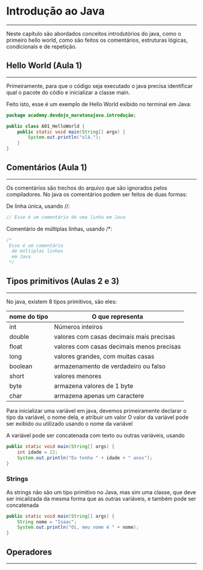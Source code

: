 # Introdução ao Java

---

Neste capítulo são abordados conceitos introdutórios do java, como o primeiro hello world, como são feitos os comentários, estruturas lógicas, condicionais e de repetição.

## Hello World (Aula 1)

---

Primeiramente, para que o código seja executado o java precisa identificar qual o pacote do códio e inicializar a classe main. 

Feito isto, esse é um exemplo de Hello World exibido no terminal em Java:


```java
package academy.devdojo_maratonajava.introdução;

public class A01_HelloWorld {
    public static void main(String[] args) {
        System.out.println("olá.");
    }
}
```

## Comentários (Aula 1)

---

Os comentários são trechos do arquivo que são ignorados pelos compiladores. No java os comentários podem ser feitos de duas formas:

De linha única, usando //: 
```java
// Esse é um comentário de uma linha em Java
```

Comentário de múltiplas linhas, usando /*:
```java
/*
 Esse é um comentário
  de múltiplas linhas 
  em Java
 */
```
## Tipos primitivos (Aulas 2 e 3)

---

No java, existem 8 tipos primitivos, são eles:

| nome do tipo | O que representa                          |
|--------------|-------------------------------------------|
| int          | Números inteiros                          |
| double       | valores com casas decimais mais precisas  |
| float        | valores com casas decimais menos precisas |
| long         | valores grandes, com muitas casas         |
| boolean      | armazenamento de verdadeiro ou falso      |
| short        | valores menores                           |
| byte         | armazena valores de 1 byte                |
| char         | armazena apenas um caractere              |


Para inicializar uma variável em java, devemos primeiramente declarar o tipo da variável, o nome dela, e atribuir um valor
O valor da variável pode ser exibido ou utilizado usando o nome da variável

A variável pode ser concatenada com texto ou outras variáveis, usando

```java
public static void main(String[] args) {
    int idade = 22;
    System.out.println("Eu tenho " + idade + " anos");
}
```

### Strings

As strings não são um tipo primitivo no Java, mas sim uma classe, que deve ser inicalizada da mesma forma que as outras variáveis, e também pode ser concatenada

```java
public static void main(String[] args) {
    String nome = "Isaac";
    System.out.println("Oi, meu nome é " + nome);
}
```


## Operadores

--- 